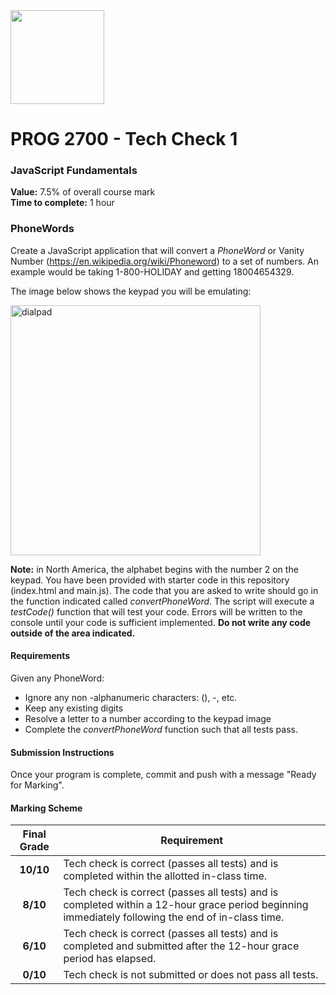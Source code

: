 <img width="150px" src="https://www.nscc.ca/img/aboutnscc/visual-identity-guidelines/artwork/nscc-jpeg.jpg" >

# PROG 2700 - Tech Check 1

### JavaScript Fundamentals

**Value:** 7.5% of overall course mark  
**Time to complete:** 1 hour

### PhoneWords

Create a JavaScript application that will convert a _PhoneWord_ or Vanity Number (https://en.wikipedia.org/wiki/Phoneword) to a set of numbers. An example would be taking 1-800-HOLIDAY and getting 18004654329.

The image below shows the keypad you will be emulating:

<img width="400px" src="https://upload.wikimedia.org/wikipedia/commons/thumb/7/73/Telephone-keypad2.svg/2560px-Telephone-keypad2.svg.png" alt="dialpad">

**Note:** in North America, the alphabet begins with the number 2 on the keypad. You have been provided with starter code in this repository (index.html and main.js). The code that you are asked to write should go in the function indicated called _convertPhoneWord_. The script will execute a _testCode()_ function that will test your code. Errors will be written to the console until your code is sufficient implemented. **Do not write any code outside of the area indicated.**

#### Requirements

Given any PhoneWord:

- Ignore any non -alphanumeric characters: (), -, etc.
- Keep any existing digits
- Resolve a letter to a number according to the keypad image
- Complete the _convertPhoneWord_ function such that all tests pass.

#### Submission Instructions

Once your program is complete, commit and push with a message "Ready for Marking".

#### Marking Scheme

| Final Grade | Requirement                                                                                                                                       |
| :---------: | ------------------------------------------------------------------------------------------------------------------------------------------------- |
|  **10/10**  | Tech check is correct (passes all tests) and is completed within the allotted in-class time.                                                      |
|  **8/10**   | Tech check is correct (passes all tests) and is completed within a 12-hour grace period beginning immediately following the end of in-class time. |
|  **6/10**   | Tech check is correct (passes all tests) and is completed and submitted after the 12-hour grace period has elapsed.                               |
|  **0/10**   | Tech check is not submitted or does not pass all tests.                                                                                           |
